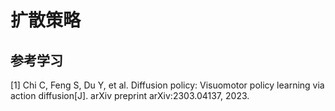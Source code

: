 # 扩散策略





## 参考学习

[1] Chi C, Feng S, Du Y, et al. Diffusion policy: Visuomotor policy learning via action diffusion[J]. arXiv preprint arXiv:2303.04137, 2023.
